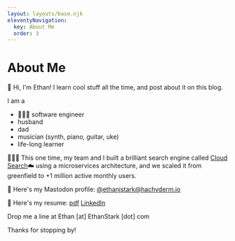 ```yaml
---
layout: layouts/base.njk
eleventyNavigation:
  key: About Me
  order: 3
---
```

# About Me

👋 Hi, I'm Ethan! I learn cool stuff all the time, and post about it on this blog.

I am a
* 👨🏻‍💻 software engineer
* husband
* dad
* musician (synth, piano, guitar, uke)
* life-long learner

👨🏻‍💻 This one time, my team and I built a brilliant search engine called [Cloud Search](https://govos.com/products/cloud-search/)☁️ using a microservices architecture, and we scaled it from greenfield to +1 million active monthly users.

🐘 Here's my Mastodon profile: [@ethanjstark@hachyderm.io](https://hachyderm.io/@ethanjstark)

📄 Here's my resume: [pdf](/pdf/Ethan-Stark-Resume.pdf) [LinkedIn](https://www.linkedin.com/in/ethanjstark/)

Drop me a line at Ethan [at] EthanStark [dot] com

Thanks for stopping by!
